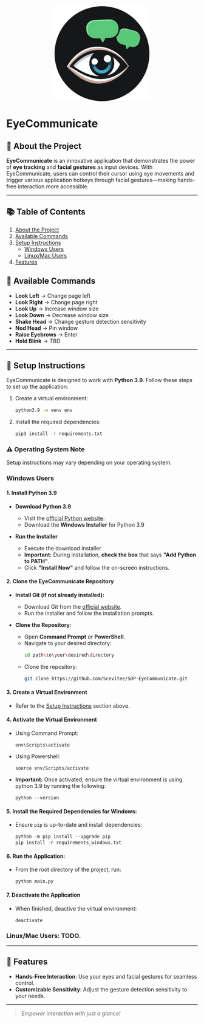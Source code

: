 

<div align="center">
    <img src="assets/eyecomm.png" alt="EyeCommunicate Logo" width="250" height="250">
</div>

# EyeCommunicate


## <a id="about-the-project"></a> 🚀 About the Project
**EyeCommunicate** is an innovative application that demonstrates the power of **eye tracking** and **facial gestures** as input devices. With EyeCommunicate, users can control their cursor using eye movements and trigger various application hotkeys through facial gestures—making hands-free interaction more accessible.

---

## 📚 Table of Contents
1. [About the Project](#about-the-project)
2. [Available Commands](#available-commands)
3. [Setup Instructions](#setup-instructions)
   - [Windows Users](#windows-users)
   - [Linux/Mac Users](#linuxmac-users-todo)
4. [Features](#features)

## <a id="available-commands"></a> 🎯 Available Commands
- **Look Left** → Change page left  
- **Look Right** → Change page right  
- **Look Up** → Increase window size  
- **Look Down** → Decrease window size  
- **Shake Head** → Change gesture detection sensitivity  
- **Nod Head** → Pin window  
- **Raise Eyebrows** → Enter  
- **Hold Blink** → *TBD*  

---
## <a id="setup-instructions"></a> 🔧 Setup Instructions
EyeCommunicate is designed to work with **Python 3.9**. Follow these steps to set up the application:

1. Create a virtual environment:
   ```bash
   python3.9 -m venv env
   ```
2. Install the required dependencies:
   ```bash
   pip3 install -r requirements.txt
   ```

### ⚠️ Operating System Note
Setup instructions may vary depending on your operating system:
### **Windows Users**
   
   #### **1. Install Python 3.9**
   - **Download Python 3.9**
      - Visit the [official Python website](https://www.python.org/downloads/release/python-390/).
      - Download the **Windows Installer** for Python 3.9

   - **Run the Installer**
      - Execute the download installer
      - **Important:** During installation, **check the box** that says **"Add Python to PATH"**.
      - Click **"Install Now"** and follow the on-screen instructions.

   #### **2. Clone the EyeCommunicate Repository**
   - **Install Git (if not already installed):**
      - Download Git from the [official website](https://git-scm.com/download/win).
      - Run the installer and follow the installation prompts.

   - **Clone the Repository:**
      - Open **Command Prompt** or **PowerShell**.
      - Navigate to your desired directory:
         ```bash
         cd path\to\your\desired\directory
         ```
      - Clone the repository:
         ```bash
         git clone https://github.com/Scevitee/SDP-EyeCommunicate.git
         ```

   #### **3. Create a Virtual Environment**
   - Refer to the [Setup Instructions](#setup-instructions) section above.

   #### **4. Activate the Virtual Environment**
   - Using Command Prompt:
      ```  
      env\Scripts\activate
      ```
   - Using Powershell:
      ```
      source env/Scripts/activate
      ```
   - **Important:** Once activated, ensure the virtual environment is using python 3.9 by running the following:
      ```
      python --version
      ```

   #### **5. Install the Required Dependencies for Windows:**
   - Ensure `pip` is up-to-date and install dependencies:
      ```
      python -m pip install --upgrade pip
      pip install -r requirements_windows.txt
      ```

   #### **6. Run the Application:**
   - From the root directory of the project, run:
      ```
      python main.py
      ```

   #### **7. Deactivate the Application**
   - When finished, deactive the virtual environment:
      ```
      deactivate
      ```
### **Linux/Mac Users**: TODO.

---

## <a id="features"></a> 🌟 Features
- **Hands-Free Interaction**: Use your eyes and facial gestures for seamless control.
- **Customizable Sensitivity**: Adjust the gesture detection sensitivity to your needs.


---

> _Empower interaction with just a glance!_
